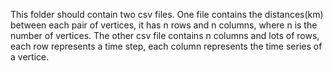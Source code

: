 This folder should contain two csv files.
One file contains the distances(km) between each pair of vertices, it has n rows and n columns, where n is the number of vertices.
The other csv file contains n columns and lots of rows, each row represents a time step, each column represents the time series of a vertice.